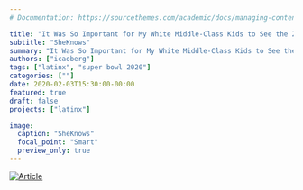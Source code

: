 ```yaml
---
# Documentation: https://sourcethemes.com/academic/docs/managing-content/

title: "It Was So Important for My White Middle-Class Kids to See the 2020 Super Bowl Halftime Show"
subtitle: "SheKnows"
summary: "It Was So Important for My White Middle-Class Kids to See the 2020 Super Bowl Halftime Show"
authors: ["icaoberg"]
tags: ["latinx", "super bowl 2020"]
categories: [""]
date: 2020-02-03T15:30:00-00:00
featured: true
draft: false
projects: ["latinx"]

image:
  caption: "SheKnows"
  focal_point: "Smart"
  preview_only: true
---
```


[![Article](featured.png)](https://www.sheknows.com/parenting/articles/2158651/super-bowl-2020-halftime-why-white-kids-need-to-watch/?fbclid=IwAR3iJXvdu1URK3lFepGqaEHkUIwI664-hXoBlTZWPHW1FYQCeChbWFT9wCg)
